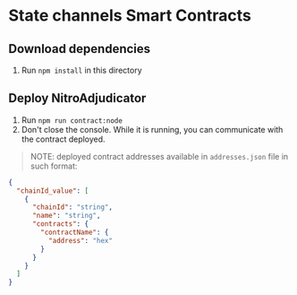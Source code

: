 # State channels Smart Contracts

## Download dependencies

1. Run `npm install` in this directory

## Deploy NitroAdjudicator

1. Run `npm run contract:node`
2. Don't close the console. While it is running, you can communicate with the contract deployed.

> NOTE: deployed contract addresses available in `addresses.json` file in such format:

```json
{
  "chainId_value": [
    {
      "chainId": "string",
      "name": "string",
      "contracts": {
        "contractName": {
          "address": "hex"
        }
      }
    }
  ]
}
```
